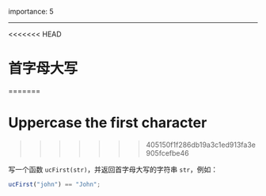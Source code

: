 importance: 5

---

<<<<<<< HEAD
# 首字母大写
=======
# Uppercase the first character
>>>>>>> 405150f1f286db19a3c1ed913fa3e905fcefbe46

写一个函数 `ucFirst(str)`，并返回首字母大写的字符串 `str`，例如：

```js
ucFirst("john") == "John";
```

